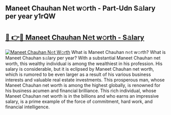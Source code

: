 ## Maneet Chauhan N𝚎t w𝚘rth - Part-Udn S𝚊lary per year y1rQW

# <h2><a href="http://gc1gym.nevu.top/?p=Maneet+Chauhan">🔗 👉🔴 Maneet Chauhan N𝚎t w𝚘rth - S𝚊lary</a></h2>

[![Maneet Chauhan N𝚎t W𝚘rth](https://i.imgur.com/Oavwk0R.jpeg)](http://gc1gym.nevu.top/?p=Maneet+Chauhan)
What is Maneet Chauhan n𝚎t w𝚘rth? What is Maneet Chauhan s𝚊lary per year?
With a substantial Maneet Chauhan net worth, this wealthy individual is among the wealthiest in his profession. His salary is considerable, but it is eclipsed by Maneet Chauhan net worth, which is rumored to be even larger as a result of his various business interests and valuable real estate investments. This prosperous man, whose Maneet Chauhan net worth is among the highest globally, is renowned for his business acumen and financial brilliance. This rich individual, whose Maneet Chauhan net worth is in the billions and who earns an impressive salary, is a prime example of the force of commitment, hard work, and financial intelligence.

